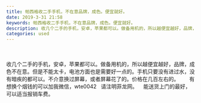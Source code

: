 ```yaml
---
title: 帕西格收二手手机，不在意品牌，成色。便宜就好。
date: 2019-3-31 21:58
keywords: 帕西格收二手手机，不在意品牌，成色。便宜就好。
description: 收几个二手的手机，安卓，苹果都可以。做备用机的，所以越便宜越好，品牌，成色不在意。但是不能太卡，电池方面也是需要好一点的。手机只要没有进过水，没有暗疾的都可以。不介意换过屏幕，或者屏幕花了的。价格在几百左右的。    有想换个烟钱的可以加我
categories: used
---
```

<td class="t_f" id="postmessage_3360027">

<br/>
<br/>
收几个二手的手机，安卓，苹果都可以。做备用机的，所以越便宜越好，品牌，成色不在意。但是不能太卡，电池方面也是需要好一点的。手机只要没有进过水，没有暗疾的都可以。不介意换过屏幕，或者屏幕花了的。价格在几百左右的。       有想换个烟钱的可以加我微信，wte0042   请注明菲龙网。    能送货上门的最好，可以适当报销车费。</td>
